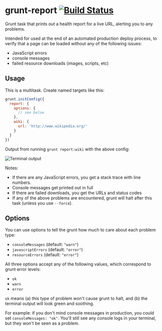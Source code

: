 grunt-report [![Build Status](https://travis-ci.org/callumlocke/grunt-report.png?branch=master)](https://travis-ci.org/callumlocke/grunt-report)
============

Grunt task that prints out a health report for a live URL, alerting you to any problems.

Intended for used at the end of an automated production deploy process, to verify that a page can be loaded without any of the following issues:

* JavaScript errors
* console messages
* failed resource downloads (images, scripts, etc)


Usage
-----

This is a multitask. Create named targets like this:

```js
grunt.initConfig({
  report: {
    options: {
      // see below
    },
    wiki: {
      url: 'http://www.wikipedia.org/'
    }
  }
})
```

Output from running `grunt report:wiki` with the above config:

![Terminal output](http://s22.postimg.org/cyft8y369/Screenshot_2013_11_27_17_01_04.png)

Notes:

* If there are any JavaScript errors, you get a stack trace with line numbers.
* Console messages get printed out in full
* If there are failed downloads, you get the URLs and status codes
* If any of the above problems are encountered, grunt will halt after this task (unless you use `--force`).


Options
-------

You can use options to tell the grunt how much to care about each problem type:

* `consoleMessages` (default: `"warn"`)
* `javascriptErrors` (default: `"error"`)
* `resourceErrors` (default: `"error"`)

All three options accept any of the following values, which correspond to grunt error levels:

* `ok`
* `warn`
* `error`

`ok` means (a) this type of problem won't cause grunt to halt, and (b) the terminal output will look green and soothing.

For example: if you don't mind console messages in production, you could set `consoleMessages: "ok"`. You'll still see any console logs in your terminal, but they won't be seen as a problem.
